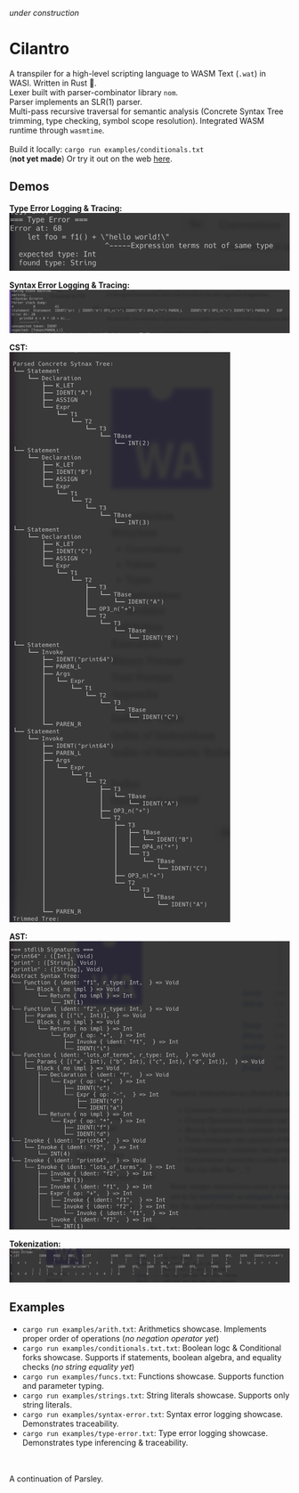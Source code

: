 *under construction*

# Cilantro
A transpiler for a high-level scripting language to WASM Text (`.wat`) in WASI. Written in Rust 🦀. <br>
Lexer built with parser-combinator library `nom`. <br>
Parser implements an SLR(1) parser. <br>
Multi-pass recursive traversal for semantic analysis (Concrete Syntax Tree trimming, type checking, symbol scope resolution).
Integrated WASM runtime through `wasmtime`. <br>
<br>
Build it locally: `cargo run examples/conditionals.txt` <br>
(**not yet made**) Or try it out on the web [here](www.soon.tm). <br>

## Demos 
**Type Error Logging & Tracing:**<br>
![type-error](https://github.com/shine00chang/cilantro/blob/main/demos/type-error.png)

**Syntax Error Logging & Tracing:**<br>
![syntax-error](https://github.com/shine00chang/cilantro/blob/main/demos/syntax-error.png)

**CST:**<br>
![cst](https://github.com/shine00chang/cilantro/blob/main/demos/cst.png)

**AST:**<br>
![ast](https://github.com/shine00chang/cilantro/blob/main/demos/ast.png)

**Tokenization:**<br>
![tokens](https://github.com/shine00chang/cilantro/blob/main/demos/tokenization.png)

## Examples
- `cargo run examples/arith.txt`: Arithmetics showcase. Implements proper order of operations (*no negation operator yet*)
- `cargo run examples/conditionals.txt.txt`: Boolean logc & Conditional forks showcase. Supports if statements, boolean algebra, and equality checks (*no string equality yet*)
- `cargo run examples/funcs.txt`: Functions showcase. Supports function and parameter typing.
- `cargo run examples/strings.txt`: String literals showcase. Supports only string literals.
- `cargo run examples/syntax-error.txt`: Syntax error logging showcase. Demonstrates traceability.
- `cargo run examples/type-error.txt`: Type error logging showcase. Demonstrates type inferencing & traceability.

<br>
<br>
A continuation of Parsley.
